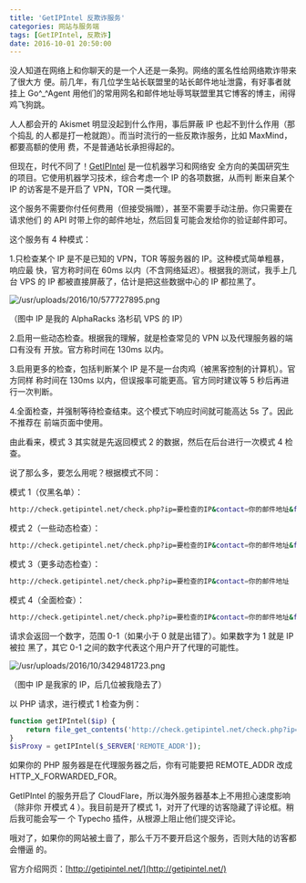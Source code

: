 ```yaml
---
title: 'GetIPIntel 反欺诈服务'
categories: 网站与服务端
tags: [GetIPIntel, 反欺诈]
date: 2016-10-01 20:50:00
---
```


没人知道在网络上和你聊天的是一个人还是一条狗。网络的匿名性给网络欺诈带来了很大方
便。前几年，有几位学生站长联盟里的站长邮件地址泄露，有好事者就挂上 Go^\_^Agent
用他们的常用网名和邮件地址辱骂联盟里其它博客的博主，闹得鸡飞狗跳。

人人都会开的 Akismet 明显没起到什么作用，事后屏蔽 IP 也起不到什么作用（那个捣乱
的人都是打一枪就跑）。而当时流行的一些反欺诈服务，比如 MaxMind，都要高额的使用
费，不是普通站长承担得起的。

但现在，时代不同了！[GetIPIntel](http://getipintel.net/) 是一位机器学习和网络安
全方向的美国研究生的项目。它使用机器学习技术，综合考虑一个 IP 的各项数据，从而判
断来自某个 IP 的访客是不是开启了 VPN，TOR 一类代理。

这个服务不需要你付任何费用（但接受捐赠），甚至不需要手动注册。你只需要在请求他们
的 API 时带上你的邮件地址，然后回复可能会发给你的验证邮件即可。

这个服务有 4 种模式：

1.只检查某个 IP 是不是已知的 VPN，TOR 等服务器的 IP。这种模式简单粗暴，响应最
快，官方称时间在 60ms 以内（不含网络延迟）。根据我的测试，我手上几台 VPS 的 IP
都被直接屏蔽了，估计是把这些数据中心的 IP 都拉黑了。

![/usr/uploads/2016/10/577727895.png](/usr/uploads/2016/10/577727895.png)

（图中 IP 是我的 AlphaRacks 洛杉矶 VPS 的 IP）

2.启用一些动态检查。根据我的理解，就是检查常见的 VPN 以及代理服务器的端口有没有
开放。官方称时间在 130ms 以内。

3.启用更多的检查，包括判断某个 IP 是不是一台肉鸡（被黑客控制的计算机）。官方同样
称时间在 130ms 以内，但误报率可能更高。官方同时建议等 5 秒后再进行一次判断。

4.全面检查，并强制等待检查结束。这个模式下响应时间就可能高达 5s 了。因此不推荐在
前端页面中使用。

由此看来，模式 3 其实就是先返回模式 2 的数据，然后在后台进行一次模式 4 检查。

说了那么多，要怎么用呢？根据模式不同：

模式 1（仅黑名单）：

```bash
http://check.getipintel.net/check.php?ip=要检查的IP&contact=你的邮件地址&flags=m
```

模式 2（一些动态检查）：

```bash
http://check.getipintel.net/check.php?ip=要检查的IP&contact=你的邮件地址&flags=b
```

模式 3（更多动态检查）：

```bash
http://check.getipintel.net/check.php?ip=要检查的IP&contact=你的邮件地址
```

模式 4（全面检查）：

```bash
http://check.getipintel.net/check.php?ip=要检查的IP&contact=你的邮件地址&flags=f
```

请求会返回一个数字，范围 0-1（如果小于 0 就是出错了）。如果数字为 1 就是 IP 被拉
黑了，其它 0-1 之间的数字代表这个用户开了代理的可能性。

![/usr/uploads/2016/10/3429481723.png](/usr/uploads/2016/10/3429481723.png)

（图中 IP 是我家的 IP，后几位被我隐去了）

以 PHP 请求，进行模式 1 检查为例：

```php
function getIPIntel($ip) {
    return file_get_contents('http://check.getipintel.net/check.php?ip='. $ip .'&contact=你的邮件地址&flags=m') == 1;
}
$isProxy = getIPIntel($_SERVER['REMOTE_ADDR']);
```

如果你的 PHP 服务器是在代理服务器之后，你有可能要把 REMOTE_ADDR 改成
HTTP_X_FORWARDED_FOR。

GetIPIntel 的服务开启了 CloudFlare，所以海外服务器基本上不用担心速度影响（除非你
开模式 4 ）。我目前是开了模式 1，对开了代理的访客隐藏了评论框。稍后我可能会写一
个 Typecho 插件，从根源上阻止他们提交评论。

哦对了，如果你的网站被土啬了，那么千万不要开启这个服务，否则大陆的访客都会懵逼
的。

官方介绍网页：[http://getipintel.net/](http://getipintel.net/)

